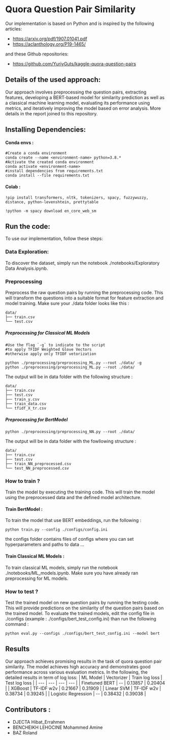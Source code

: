 # Quora Question Pair Similarity


Our implementation is based on Python and is inspired by the following articles:

- https://arxiv.org/pdf/1907.01041.pdf
- https://aclanthology.org/P19-1465/

and these Github repositories: 
- https://github.com/YuriyGuts/kaggle-quora-question-pairs

## Details of the used approach:
Our approach involves preprocessing the question pairs, extracting features, developing a BERT-based model for similarity prediction as well as a classical machine learning model, evaluating its performance using metrics, and iteratively improving the model based on error analysis. More details in the report joined to this repository.

## Installing Dependencies:

#### Conda envs : 

````
#Create a conda environment
conda create --name <environment-name> python=3.8.* 
#Activate the created conda environment
conda activate <environment-name>
#install dependencies from requirements.txt 
conda install --file requirements.txt

 ```` 
#### Colab : 

````
!pip install transformers, nltk, tokenizers, spacy, fuzzywuzzy, distance, python-levenshtein, prettytable

!python -m spacy download en_core_web_sm

 ```` 
 
## Run the code:
To use our implementation, follow these steps:
### Data Exploration:
To discover the dataset, simply run the notebook ./notebooks/Exploratory Data Analysis.ipynb. 
### Preprocessing 
Preprocess the raw question pairs by running the preprocessing code. This will transform the questions into a suitable format for feature extraction and model training. Make sure your ./data folder looks like this : 

````
data/
├── train.csv
└── test.csv
 ````

##### Preprocessing for Classical ML Models 

````
#Use the flag `-g` to indicate to the script 
#to apply TFIDF Weighted Glove Vectors 
#otherwise apply only TFIDF vetorization

python ./preprocessing/preprocessing_ML.py --root ./data/ -g
python ./preprocessing/preprocessing_ML.py --root ./data/
````
The output will be in data folder with the following structure : 

````
data/
├── train.csv
├── test.csv
├── train_y.csv
├── train_data.csv
└── tfidf_X_tr.csv
````

##### Preprocessing for BertModel 

````
python ./preprocessing/preprocessing_NN.py --root ./data/ 

````
The output will be in data folder with the fowllowing structure :  

````
data/
├── train.csv
├── test.csv
├── train_NN_preprocessed.csv
└── test_NN_preprocessed.csv
````

### How to train ?
Train the model by executing the training code. This will train the model using the preprocessed data and the defined model architecture. 

#### Train BertModel : 
To train the model that use BERT embeddings, run the following :

````
python train.py --config ./configs/config.ini
````

the configs folder contains files of configs where you can set hyperparameters and paths to data ...

#### Train Classical ML Models : 
To train classical ML models, simply run the notebook ./notebooks/ML_models.ipynb. 
Make sure you have already ran preprocessing for ML models. 



### How to test ?
Test the trained model on new question pairs by running the testing code. This will provide predictions on the similarity of the question pairs based on the trained model. To evaluate the trained models, edit the config file in ./configs (example : ./configs/bert_test_config.ini) than run the following command : 
 ````
 python eval.py --configs ./configs/bert_test_config.ini --model bert

 ````

## Results
Our approach achieves promising results in the task of quora question pair similarity. The model achieves high accuracy and demonstrates good performance across various evaluation metrics. In the following, the detailed results in term of log loss: 
| ML Model | Vectorizer | Train log loss | Test log loss |
| --- | --- | --- | --- |
| Finetuned BERT |   --   | 0.13857 | 0.20404 |
| XGBoost | TF-IDF w2v | 0.21667 | 0.31909 |
| Linear SVM | TF-IDF w2v  | 0.38734 |  0.39245  |
| Logistic Regression | -- | 0.38432 |  0.39038 |

## Contributors :
  - DJECTA Hibat_Errahmen
  - BENCHEIKH LEHOCINE Mohammed Amine
  - BAZ Roland


  

  

